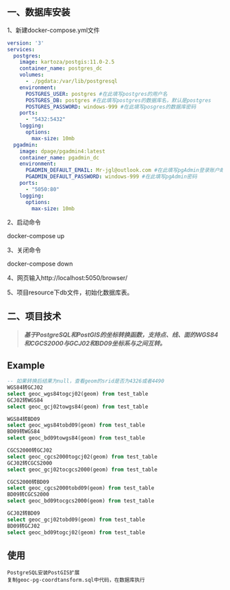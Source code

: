## 一、数据库安装

1、新建docker-compose.yml文件

```yml
version: '3'
services:
  postgres:
    image: kartoza/postgis:11.0-2.5
    container_name: postgres_dc
    volumes:
      - ./pgdata:/var/lib/postgresql
    environment:
      POSTGRES_USER: postgres #在此填写postgres的用户名
      POSTGRES_DB: postgres #在此填写postgres的数据库名，默认是postgres
      POSTGRES_PASSWORD: windows-999 #在此填写posgres的数据库密码
    ports:
      - "5432:5432"
    logging:
      options:
        max-size: 10mb
  pgadmin:
    image: dpage/pgadmin4:latest
    container_name: pgadmin_dc
    environment:
      PGADMIN_DEFAULT_EMAIL: Mr-jgl@outlook.com #在此填写pgAdmin登录账户邮箱
      PGADMIN_DEFAULT_PASSWORD: windows-999 #在此填写pgAdmin密码
    ports:
      - "5050:80"
    logging:
      options:
        max-size: 10mb
```

2、启动命令

docker-compose up

3、关闭命令

docker-compose down

4、网页输入http://localhost:5050/browser/

5、项目resource下db文件，初始化数据库表。

## 二、项目技术

> ##### 基于PostgreSQL和PostGIS的坐标转换函数，支持点、线、面的WGS84和CGCS2000与GCJ02和BD09坐标系与之间互转。

## Example

```sql
-- 如果转换后结果为null，查看geom的srid是否为4326或者4490
WGS84转GCJ02
select geoc_wgs84togcj02(geom) from test_table
GCJ02转WGS84
select geoc_gcj02towgs84(geom) from test_table

WGS84转BD09
select geoc_wgs84tobd09(geom) from test_table
BD09转WGS84
select geoc_bd09towgs84(geom) from test_table

CGCS2000转GCJ02
select geoc_cgcs2000togcj02(geom) from test_table
GCJ02转CGCS2000
select geoc_gcj02tocgcs2000(geom) from test_table

CGCS2000转BD09
select geoc_cgcs2000tobd09(geom) from test_table
BD09转CGCS2000
select geoc_bd09tocgcs2000(geom) from test_table

GCJ02转BD09
select geoc_gcj02tobd09(geom) from test_table
BD09转GCJ02
select geoc_bd09togcj02(geom) from test_table
```

## 使用

```
PostgreSQL安装PostGIS扩展
复制geoc-pg-coordtansform.sql中代码，在数据库执行
```
